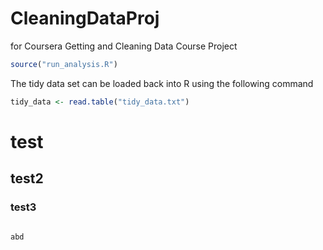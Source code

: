 # CleaningDataProj
for Coursera Getting and Cleaning Data Course Project
```R
source("run_analysis.R")
```

The tidy data set can be loaded back into R using the following command

```R
tidy_data <- read.table("tidy_data.txt")
```

# test
## test2
### test3

``` G

abd
```
